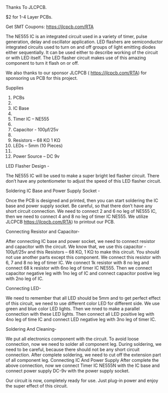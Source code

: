 Thanks To JLCPCB.

$2 for 1-4 Layer PCBs.

Get SMT Coupons: https://jlcpcb.com/RTA


The NE555 IC is an integrated circuit used in a variety of timer, pulse generation, delay and oscillator application.
LED flashers are  semiconductor integrated circuits used to turn on and off groups of light emitting diodes either sequentially.
It can be used either to describe working of the circuit or with LED itself. The LED flasher circuit makes use of this amazing component to turn it flash on or off.

 We also thanks to our sponsor JLCPCB ( https://jlcpcb.com/RTA) for sponsoring  us PCB for this project.
 

Supplies

1. PCBs
2. 
3. IC Base
4. 
5. Timer IC – NE555
6. 
7. Capacitor - 100µf/25v
8. 
9. Resistors – 68 KΩ
                1 KΩ
6. LEDs – 5mm (10 Pieces)
7. 
8. Power Source – DC 9v


LED Flasher Design - 

The NE555 IC will be used to make a super bright led flasher circuit. There don’t have any potentiometer to adjust the speed of this LED flasher circuit.



Soldering IC Base and Power Supply Socket - 

Once the PCB is designed and printed, then you can start soldering the IC base and power supply socket. Be careful, so that there don’t have any short circuit connection. We need to connect 2 and 6 no leg of NE555 IC, then we need to connect 4 and 8 no leg of timer IC NE555.  We utilize JLCPCB  https://jlcpcb.com/RTA) to printout our PCB.


Connecting Resistor and Capacitor- 

After connecting IC base and power socket, we need to connect resistor and capacitor with the circuit. We know that, we use this capacitor - 100µf/25v and this Resistors – 68 KΩ, 1 KΩ to make this circuit. You should not use another parts except this component. We connect this resistor with 6, 7 and 8 no leg of timer IC. We connect 1k resistor with 8 no leg and connect 68 k resistor with 6no leg of timer IC NE555. Then we connect capacitor negative leg with 
 1no leg of IC and connect capacitor postive leg with 2no leg of IC.

Connecting LED-

We need to remember that all LED should be 5mm and to get perfect effect of this circuit, we need to use different color LED for different side. We use green and blue color LED lights. Then we nned to make a parallel connection with these LED lights. Then connect all LED positive leg with 4no leg of time IC and connect LED negative leg with 3no leg of timer IC.


Soldering And Cleaning-

We put all electronics component with the circuit. To avoid loose connection, now we need to solder all component leg. During soldering, we need to be careful, because there should not be any short circuit connection. After complete soldering, we need to cut off the extension part of all component leg.
Connecting IC And Power Supply
After complete the above connection, now we connect Timer IC NE555N with the IC base and connect power supply DC-9v with the power supply socket. 

Our circuit is now, completely ready for use. Just plug-in power and enjoy the super effect of this circuit.
